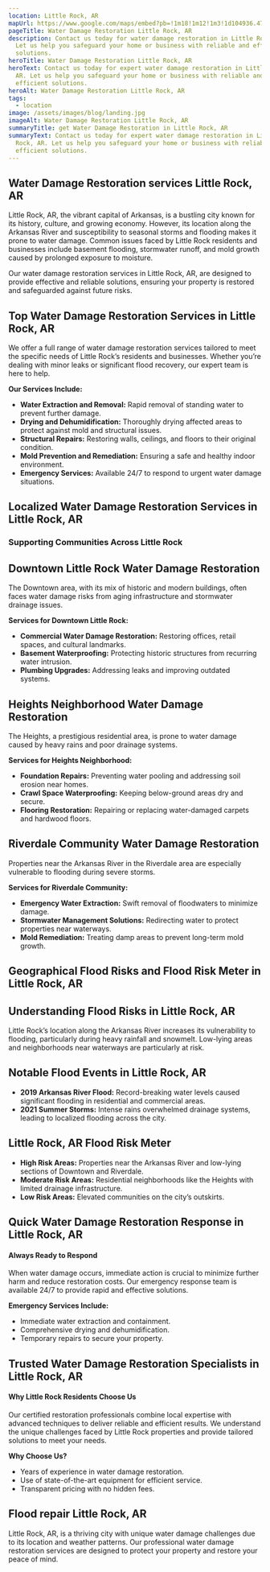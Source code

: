 ```yaml
---
location: Little Rock, AR
mapUrl: https://www.google.com/maps/embed?pb=!1m18!1m12!1m3!1d104936.47107645504!2d-92.41869481281044!3d34.72372114326372!2m3!1f0!2f0!3f0!3m2!1i1024!2i768!4f13.1!3m3!1m2!1s0x87d2a134a11f569b%3A0x3405f5100df35b17!2sLittle%20Rock%2C%20AR!5e0!3m2!1sen!2sus!4v1735881548860!5m2!1sen!2sus
pageTitle: Water Damage Restoration Little Rock, AR
description: Contact us today for water damage restoration in Little Rock, AR.
  Let us help you safeguard your home or business with reliable and efficient
  solutions.
heroTitle: Water Damage Restoration Little Rock, AR
heroText: Contact us today for expert water damage restoration in Little Rock,
  AR. Let us help you safeguard your home or business with reliable and
  efficient solutions.
heroAlt: Water Damage Restoration Little Rock, AR
tags:
  - location
image: /assets/images/blog/landing.jpg
imageAlt: Water Damage Restoration Little Rock, AR
summaryTitle: get Water Damage Restoration in Little Rock, AR
summaryText: Contact us today for expert water damage restoration in Little
  Rock, AR. Let us help you safeguard your home or business with reliable and
  efficient solutions.
---
```

## Water Damage Restoration services Little Rock, AR

Little Rock, AR, the vibrant capital of Arkansas, is a bustling city known for its history, culture, and growing economy. However, its location along the Arkansas River and susceptibility to seasonal storms and flooding makes it prone to water damage. Common issues faced by Little Rock residents and businesses include basement flooding, stormwater runoff, and mold growth caused by prolonged exposure to moisture.

Our water damage restoration services in Little Rock, AR, are designed to provide effective and reliable solutions, ensuring your property is restored and safeguarded against future risks.

## Top Water Damage Restoration Services in Little Rock, AR

We offer a full range of water damage restoration services tailored to meet the specific needs of Little Rock’s residents and businesses. Whether you’re dealing with minor leaks or significant flood recovery, our expert team is here to help.

**Our Services Include:**

* **Water Extraction and Removal:** Rapid removal of standing water to prevent further damage.
* **Drying and Dehumidification:** Thoroughly drying affected areas to protect against mold and structural issues.
* **Structural Repairs:** Restoring walls, ceilings, and floors to their original condition.
* **Mold Prevention and Remediation:** Ensuring a safe and healthy indoor environment.
* **Emergency Services:** Available 24/7 to respond to urgent water damage situations.

## Localized Water Damage Restoration Services in Little Rock, AR

### Supporting Communities Across Little Rock

## Downtown Little Rock Water Damage Restoration

The Downtown area, with its mix of historic and modern buildings, often faces water damage risks from aging infrastructure and stormwater drainage issues.

**Services for Downtown Little Rock:**

* **Commercial Water Damage Restoration:** Restoring offices, retail spaces, and cultural landmarks.
* **Basement Waterproofing:** Protecting historic structures from recurring water intrusion.
* **Plumbing Upgrades:** Addressing leaks and improving outdated systems.

## Heights Neighborhood Water Damage Restoration

The Heights, a prestigious residential area, is prone to water damage caused by heavy rains and poor drainage systems.

**Services for Heights Neighborhood:**

* **Foundation Repairs:** Preventing water pooling and addressing soil erosion near homes.
* **Crawl Space Waterproofing:** Keeping below-ground areas dry and secure.
* **Flooring Restoration:** Repairing or replacing water-damaged carpets and hardwood floors.

## Riverdale Community Water Damage Restoration

Properties near the Arkansas River in the Riverdale area are especially vulnerable to flooding during severe storms.

**Services for Riverdale Community:**

* **Emergency Water Extraction:** Swift removal of floodwaters to minimize damage.
* **Stormwater Management Solutions:** Redirecting water to protect properties near waterways.
* **Mold Remediation:** Treating damp areas to prevent long-term mold growth.

## Geographical Flood Risks and Flood Risk Meter in Little Rock, AR

## Understanding Flood Risks in Little Rock, AR

Little Rock’s location along the Arkansas River increases its vulnerability to flooding, particularly during heavy rainfall and snowmelt. Low-lying areas and neighborhoods near waterways are particularly at risk.

## Notable Flood Events in Little Rock, AR

* **2019 Arkansas River Flood:** Record-breaking water levels caused significant flooding in residential and commercial areas.
* **2021 Summer Storms:** Intense rains overwhelmed drainage systems, leading to localized flooding across the city.

## Little Rock, AR Flood Risk Meter

* **High Risk Areas:** Properties near the Arkansas River and low-lying sections of Downtown and Riverdale.
* **Moderate Risk Areas:** Residential neighborhoods like the Heights with limited drainage infrastructure.
* **Low Risk Areas:** Elevated communities on the city’s outskirts.

## Quick Water Damage Restoration Response in Little Rock, AR

#### Always Ready to Respond

When water damage occurs, immediate action is crucial to minimize further harm and reduce restoration costs. Our emergency response team is available 24/7 to provide rapid and effective solutions.

**Emergency Services Include:**

* Immediate water extraction and containment.
* Comprehensive drying and dehumidification.
* Temporary repairs to secure your property.

## Trusted Water Damage Restoration Specialists in Little Rock, AR

#### Why Little Rock Residents Choose Us

Our certified restoration professionals combine local expertise with advanced techniques to deliver reliable and efficient results. We understand the unique challenges faced by Little Rock properties and provide tailored solutions to meet your needs.

**Why Choose Us?**

* Years of experience in water damage restoration.
* Use of state-of-the-art equipment for efficient service.
* Transparent pricing with no hidden fees.

## Flood repair Little Rock, AR

Little Rock, AR, is a thriving city with unique water damage challenges due to its location and weather patterns. Our professional water damage restoration services are designed to protect your property and restore your peace of mind.
